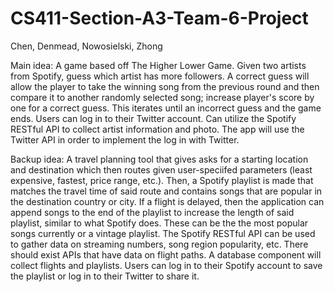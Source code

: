 # CS411-Section-A3-Team-6-Project
Chen, Denmead, Nowosielski, Zhong

Main idea: A game based off The Higher Lower Game. Given two artists from Spotify, guess which artist has more followers. A correct guess will allow the player to take the winning song from the previous round and then compare it to another randomly selected song; increase player's score by one for a correct guess. This iterates until an incorrect guess and the game ends. Users can log in to their Twitter account. Can utilize the Spotify RESTful API to collect artist information and photo. The app will use the Twitter API in order to implement the log in with Twitter.

Backup idea: A travel planning tool that gives asks for a starting location and destination which then routes given user-speciifed parameters (least expensive, fastest, price range, etc.). Then, a Spotify playlist is made that matches the travel time of said route and contains songs that are popular in the destination country or city. If a flight is delayed, then the application can append songs to the end of the playlist to increase the length of said playlist, similar to what Spotify does. These can be the the most popular songs currently or a vintage playlist. The Spotify RESTful API can be used to gather data on streaming numbers, song region popularity, etc. There should exist APIs that have data on flight paths. A database component will collect flights and playlists. Users can log in to their Spotify account to save the playlist or log in to their Twitter to share it.
